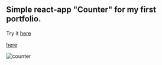 ## Simple react-app "Counter" for my first portfolio.
Try it [here](https://mrmirrorr.github.io/counter-react-app/)

<a href="https://mrmirrorr.github.io/counter-react-app/" target="_blank">here</a>

![counter](https://user-images.githubusercontent.com/105848492/236663861-1f1594a4-b7cb-4959-bca8-0d777b50367d.jpg)
